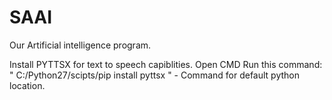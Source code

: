 # SAAI
Our Artificial intelligence program.

Install PYTTSX for text to speech capiblities.
   Open CMD 
   Run this command: " C:/Python27/scipts/pip install pyttsx " - Command for default python location.
